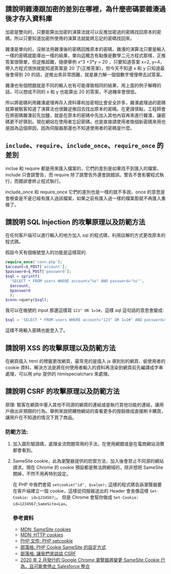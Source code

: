 ## 請說明雜湊跟加密的差別在哪裡，為什麼密碼要雜湊過後才存入資料庫

加密是雙向的，只要能算出加密的演算法就可以反推加密過的密碼找回原本的密碼，所以只要知道加密所使用的演算法就能將忘記的密碼找回來。

雜湊是單向的，沒辦法用雜湊後的密碼回推原本的密碼，雜湊的演算法只要是輸入一樣的密碼就能導出一樣的結果，單向這概念有點像是數學二元方程式那樣，正推答案很簡單，但逆推超難，隨便舉例 x^3 +3\*y = 20 ，只要知道答案 x=2, y=4，帶入方程式很快就能知道答案是 20 了(正推答案)，但今天不知道 x 和 y 只知道最後會得到 20 的話，逆推出來非常困難，就是暴力解一個個數字慢慢帶去試答案。

雜湊也有個問題就是不同的輸入也有可能導致相同的結果，用上面的例子解釋的話，可以想成不同的 x 和 y 也能算出 20 的答案，不過機率會很低。

所以將密碼利用雜湊處理再存入資料庫和加密相比會安全許多，雜湊處理過的密碼就算被駭客知道了演算法也很難逆推回去找出原本的密碼。在更謹慎點，工程師會在將密碼雜湊前先加鹽，就是在原本的密碼中先加入其他內容再來進行雜湊，讓密碼更不好猜到。現在網站在使用者忘記密碼，也是直接請使用者換個新密碼來用也是因為這個原因，因為伺服器那邊也不知道使用者的密碼是什麼。

## `include`、`require`、`include_once`、`require_once` 的差別

inclue 和 require 都是用來匯入檔案的，它們的差別是如果找不到匯入的檔案， include 只會跳警告，而 require 除了跳警告外還會跳錯誤。警告不會影響程式執行，而錯誤會終止程式執行。

include_once 和 require_once 它們的差別也是一樣的就不多說，once 的意思是會檢查是不是已經有匯入過該檔案，如果之前有匯入過一樣的檔案那就不再匯入重做了。

## 請說明 SQL Injection 的攻擊原理以及防範方法

在任何客戶端可以進行輸入的地方加入 sql 的程式碼，利用註解的方式更改原本的程式碼。

假設今天有個帳號登入的功能是這樣寫的:

```php
require_once('conn.php');
$account=$_POST['account'];
$password=$_POST['password'];
$sql = sprintf(
  'SELECT * FROM users WHERE account="%s" AND password="%s"',
  $account,
  $password
  );
$conn->query($sql);
```

我可以在帳號的 input 那邊這樣寫 `123" OR 1=1#`，這樣 sql 這句話的意思會變成:

```php
$sql = 'SELECT * FROM users WHERE account="123" OR 1=1#" AND password="%s"'
```

這樣不用輸入密碼也能登入了。

## 請說明 XSS 的攻擊原理以及防範方法

在網頁插入 html 的標籤更改網頁，最常見的是插入 js 導到別的網頁、偷使用者的 cookie 資料，解決方法是將任何使用者輸入的資料再渲染到網頁前先編譯成字串處理，可以用 php 提供的 htmlspecialchars 來處理。

## 請說明 CSRF 的攻擊原理以及防範方法

原理: 駭客在網頁中塞入其他不同源的網頁的連結或是執行其他功能的連結，讓用戶做出非預期的行為。舉例來說把購物網站的查看更多的按鈕做成直接刷卡購買，讓用戶在不知道的情況下買了商品。

### 防範方法:

1. 加入圖形驗證碼，處理金流問題常用的手法，在使用網銀或是在電商網站消費都會看到。

2. SameSite cookie，此為瀏覽器提供的防禦方法，加入後會禁止不同源的網站請求。現在 Chrome 的 cookie 預設都是無法跨網域的，除非想把 SameSite 關掉，不然不用再特別設定。

   在 PHP 中我們會寫 `setcookie("id", $value);` 這樣的程式碼告訴瀏覽器要在客戶端建立一個 cookie，這樣從伺服器送出的 Header 會長像這樣 `Set-Cookie: id=1234567;`。
   但是 Chrome 會幫你做成 `Set-Cookie: id=1234567;SameSite=Lax`。

   ### 參考資料

   - [MDN: SameSite cookies](https://developer.mozilla.org/en-US/docs/Web/HTTP/Headers/Set-Cookie/SameSite)
   - [MDN: HTTP cookies](https://developer.mozilla.org/zh-TW/docs/Web/HTTP/Cookies)
   - [PHP 文件: PHP setcookie](https://www.php.net/manual/en/function.setcookie.php)
   - [部落格: PHP Cookie SameSite 的設定方式](https://blog.longwin.com.tw/2020/02/php-cookie-samesite-set-none-lax-2020/)
   - [部落格: 讓我們來談談 CSRF](https://blog.techbridge.cc/2017/02/25/csrf-introduction/)
   - [2020 年 2 月發行的 Google Chrome 瀏覽器將變更 SameSite Cookie 行為，且可能會停止 Salesforce 整合](https://help.salesforce.com/articleView?id=000351874&language=zh_TW&mode=1&type=1)

